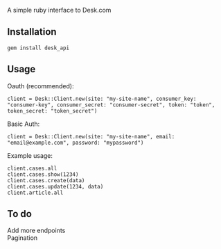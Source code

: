 A simple ruby interface to Desk.com

## Installation
    gem install desk_api

## Usage

Oauth (recommended):

    client = Desk::Client.new(site: "my-site-name", consumer_key: "consumer-key", consumer_secret: "consumer-secret", token: "token", token_secret: "token_secret")

Basic Auth:

    client = Desk::Client.new(site: "my-site-name", email: "email@example.com", password: "mypassword")

Example usage:

    client.cases.all
    client.cases.show(1234)
    client.cases.create(data)
    client.cases.update(1234, data)
    client.article.all

## To do

Add more endpoints  
Pagination
